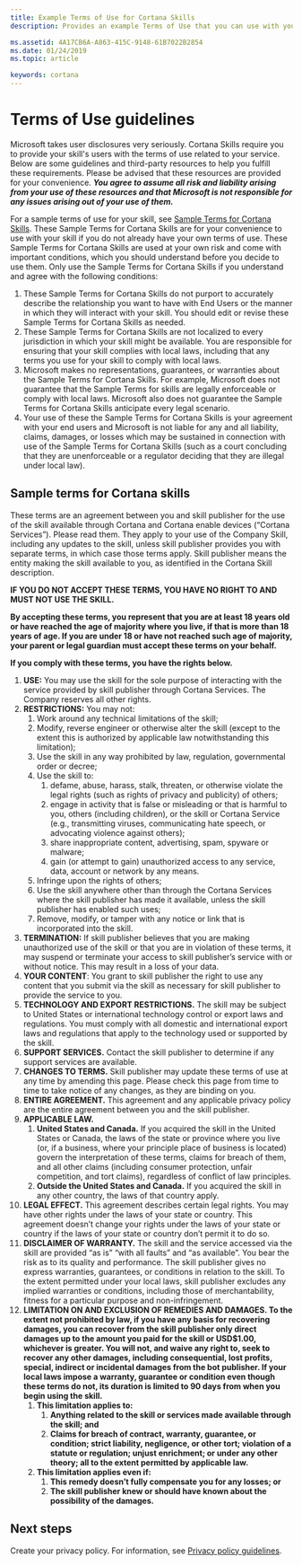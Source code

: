 ```yaml
---
title: Example Terms of Use for Cortana Skills 
description: Provides an example Terms of Use that you can use with your Cortana skill.

ms.assetid: 4A17CB6A-A863-415C-9148-61B7022B2854
ms.date: 01/24/2019
ms.topic: article

keywords: cortana
---
```


# Terms of Use guidelines

Microsoft takes user disclosures very seriously. Cortana Skills require you to provide your skill's users with the terms of use related to your service. Below are some guidelines and third-party resources to help you fulfill these requirements. Please be advised that these resources are provided for your convenience. ***You agree to assume all risk and liability arising from your use of these resources and that Microsoft is not responsible for any issues arising out of your use of them.***

For a sample terms of use for your skill, see [Sample Terms for Cortana Skills](#sample-terms-for-cortana-skills). These Sample Terms for Cortana Skills are for your convenience to use with your skill if you do not already have your own terms of use. These Sample Terms for Cortana Skills are used at your own risk and come with important conditions, which you should understand before you decide to use them. Only use the Sample Terms for Cortana Skills if you understand and agree with the following conditions:

1.  These Sample Terms for Cortana Skills do not purport to accurately describe the relationship you want to have with End Users or the manner in which they will interact with your skill. You should edit or revise these Sample Terms for Cortana Skills as needed.
1.  These Sample Terms for Cortana Skills are not localized to every jurisdiction in which your skill might be available. You are responsible for ensuring that your skill complies with local laws, including that any terms you use for your skill to comply with local laws.
1.  Microsoft makes no representations, guarantees, or warranties about the Sample Terms for Cortana Skills. For example, Microsoft does not guarantee that the Sample Terms for skills are legally enforceable or comply with local laws. Microsoft also does not guarantee the Sample Terms for Cortana Skills anticipate every legal scenario.
1.  Your use of these the Sample Terms for Cortana Skills is your agreement with your end users and Microsoft is not liable for any and all liability, claims, damages, or losses which may be sustained in connection with use of the Sample Terms for Cortana Skills (such as a court concluding that they are unenforceable or a regulator deciding that they are illegal under local law).

## Sample terms for Cortana skills

These terms are an agreement between you and skill publisher for the use of the skill available through Cortana and Cortana enable devices (“Cortana Services”). Please read them. They apply to your use of the Company Skill, including any updates to the skill, unless skill publisher provides you with separate terms, in which case those terms apply. Skill publisher means the entity making the skill available to you, as identified in the Cortana Skill description.

**IF YOU DO NOT ACCEPT THESE TERMS, YOU HAVE NO RIGHT TO AND MUST NOT USE THE SKILL.**

**By accepting these terms, you represent that you are at least 18 years old or have reached the age of majority where you live, if that is more than 18 years of age. If you are under 18 or have not reached such age of majority, your parent or legal guardian must accept these terms on your behalf.**

**If you comply with these terms, you have the rights below.**

1.  **USE:** You may use the skill for the sole purpose of interacting with the service provided by skill publisher through Cortana Services. The Company reserves all other rights.
1.  **RESTRICTIONS:** You may not:
    1.  Work around any technical limitations of the skill;
    2.  Modify, reverse engineer or otherwise alter the skill (except to the extent this is authorized by applicable law notwithstanding this limitation);
    3.  Use the skill in any way prohibited by law, regulation, governmental order or decree;
    4.  Use the skill to:
        1.  defame, abuse, harass, stalk, threaten, or otherwise violate the legal rights (such as rights of privacy and publicity) of others;
        2.  engage in activity that is false or misleading or that is harmful to you, others (including children), or the skill or Cortana Service (e.g., transmitting viruses, communicating hate speech, or advocating violence against others);
        3.  share inappropriate content, advertising, spam, spyware or malware;
        4.  gain (or attempt to gain) unauthorized access to any service, data, account or network by any means.
    5.  Infringe upon the rights of others;
    6.  Use the skill anywhere other than through the Cortana Services where the skill publisher has made it available, unless the skill publisher has enabled such uses;
    7.  Remove, modify, or tamper with any notice or link that is incorporated into the skill.
1.  **TERMINATION:** If skill publisher believes that you are making unauthorized use of the skill or that you are in violation of these terms, it may suspend or terminate your access to skill publisher’s service with or without notice. This may result in a loss of your data.
1.  **YOUR CONTENT**: You grant to skill publisher the right to use any content that you submit via the skill as necessary for skill publisher to provide the service to you.
1.  **TECHNOLOGY AND EXPORT RESTRICTIONS.** The skill may be subject to United States or international technology control or export laws and regulations. You must comply with all domestic and international export laws and regulations that apply to the technology used or supported by the skill.
1.  **SUPPORT SERVICES.** Contact the skill publisher to determine if any support services are available.
1.  **CHANGES TO TERMS.** Skill publisher may update these terms of use at any time by amending this page. Please check this page from time to time to take notice of any changes, as they are binding on you.
1.  **ENTIRE AGREEMENT.** This agreement and any applicable privacy policy are the entire agreement between you and the skill publisher.
1.  **APPLICABLE LAW.**
    1.  **United States and Canada.** If you acquired the skill in the United States or Canada, the laws of the state or province where you live (or, if a business, where your principle place of business is located) govern the interpretation of these terms, claims for breach of them, and all other claims (including consumer protection, unfair competition, and tort claims), regardless of conflict of law principles.
    2.  **Outside the United States and Canada.** If you acquired the skill in any other country, the laws of that country apply.
1. **LEGAL EFFECT.** This agreement describes certain legal rights. You may have other rights under the laws of your state or country. This agreement doesn’t change your rights under the laws of your state or country if the laws of your state or country don’t permit it to do so.
1. **DISCLAIMER OF WARRANTY.** The skill and the service accessed via the skill are provided “as is” “with all faults” and “as available”. You bear the risk as to its quality and performance. The skill publisher gives no express warranties, guarantees, or conditions in relation to the skill. To the extent permitted under your local laws, skill publisher excludes any implied warranties or conditions, including those of merchantability, fitness for a particular purpose and non-infringement.
1. **LIMITATION ON AND EXCLUSION OF REMEDIES AND DAMAGES. To the extent not prohibited by law, if you have any basis for recovering damages, you can recover from the skill publisher only direct damages up to the amount you paid for the skill or USD$1.00, whichever is greater. You will not, and waive any right to, seek to recover any other damages, including consequential, lost profits, special, indirect or incidental damages from the bot publisher. If your local laws impose a warranty, guarantee or condition even though these terms do not, its duration is limited to 90 days from when you begin using the skill.**
    1.  **This limitation applies to:**
        1.  **Anything related to the skill or services made available through the skill; and**
        2.  **Claims for breach of contract, warranty, guarantee, or condition; strict liability, negligence, or other tort; violation of a statute or regulation; unjust enrichment; or under any other theory; all to the extent permitted by applicable law.**
    2.  **This limitation applies even if:**
        1.  **This remedy doesn’t fully compensate you for any losses; or**
        2.  **The skill publisher knew or should have known about the possibility of the damages.**

## Next steps

Create your privacy policy. For information, see [Privacy policy guidelines](privacy-policy-guidelines.md).
